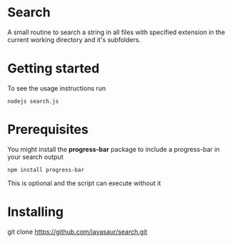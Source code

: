 # Search
A small routine to search a string in all files with specified extension in the current working directory and it's subfolders.

# Getting started
To see the usage instructions run
```
nodejs search.js
```

# Prerequisites
You might install the **progress-bar** package to include a progress-bar in your search output
```
npm install progress-bar
```
This is optional and the script can execute without it

# Installing 
git clone https://github.com/javasaur/search.git
